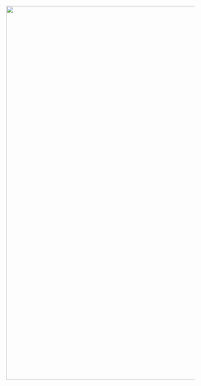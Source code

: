 <br clear="both">

<div align="center">
  <img height="1000" src="https://png.pngtree.com/thumb_back/fw800/background/20241013/pngtree-an-engine-with-glowing-flames-in-each-cylinder-showcasing-the-power-image_16380274.jpg"  />
</div>

###

